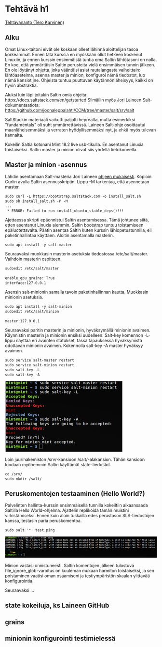 # Tehtävä h1
[Tehtävänanto (Tero Karvinen)](http://terokarvinen.com/2018/aikataulu-%E2%80%93-palvelinten-hallinta-ict4tn022-4-ti-5-ke-5-loppukevat-2018-5p#h1)

## Alku

Omat Linux-taitoni eivät ole koskaan olleet lähinnä aloittelijan tasoa korkeammat. Ennen tätä kurssia en myöskään ollut hetkeen koskenut Linuxiin, ja ennen kurssin ensimmäistä tuntia oma Saltin lähtötasoni on nolla. En koe, että ymmärtäisin Saltin perusteita vielä ensimmäisen tunnin jälkeen. En ole löytänyt ohjetta, joka vääntäisi asiat rautalangasta vaiheittain: lähtöasetelma, asenna master ja minion, konfiguroi nämä tiedostot, luo nämä kansiot jne. Ohjeista tuntuu puuttuvan käytännönläheisyys, kaikki on hyvin abstraktia.

Aluksi luin läpi joitakin Saltin omia ohjeita: https://docs.saltstack.com/en/getstarted 
Silmäilin myös Jori Laineen Salt-dokumentaatiota: https://github.com/joonaleppalahti/CCM/tree/master/salt/srv/salt

SaltStackin materiaali vaikutti paljolti heprealta, mutta esimerkiksi "fundamentals" oli suht ymmärrettävissä. Laineen Salt-ohje osoittautui maanläheisemmäksi ja verraten hyödyllisemmäksi nyt, ja ehkä myös tulevan kannalta.

Kokeilin Saltia kotonani Mint 18.2 live usb-tikulla. En asentanut Linuxia toistaiseksi. Saltin master ja minion olivat siis yhdellä tietokoneella.

## Master ja minion -asennus

Lähdin asentamaan Salt-masteria Jori Laineen [ohjeen mukaisesti](https://github.com/joonaleppalahti/CCM/blob/master/salt/Installation%20instructions.md). Kopioin Curlin avulla Saltin asennusskriptin. Lippu -M tarkentaa, että asennetaan master. 
  
```
sudo curl -L https://bootstrap.saltstack.com -o install_salt.sh 
sudo sh install_salt.sh -P -M
...
 * ERROR: Failed to run install_ubuntu_stable_deps()!!!
```  
Ajettaessa skripti epäonnistui Saltin asentamisessa. Tämä johtunee siitä, etten asentanut Linuxia aiemmin. Saltin bootstrap tuntuu toistamiseen epäluotettavalta. Päätin asentaa Saltin kuten kurssin lähiopetustunnilla, eli paketinhallintaa käyttäen. Aloitin asentamalla masterin.

```
sudo apt install -y salt-master
```
Seuraavaksi muokkasin masterin asetuksia tiedostossa /etc/salt/master. Vaihdoin masterin osoitteen.

```
sudoedit /etc/salt/master

enable_gpu_grains: True
interface:127.0.0.1
```

Asensin salt-minionin samalla tavoin paketinhallinnan kautta. Muokkasin minionin asetuksia.

```
sudo apt install -y salt-minion
sudoedit /etc/salt/minion

master:127.0.0.1
```
Seuraavaksi paritin masterin ja minionin, hyväksymällä minionin avaimen. Käynnistin masterin ja minionin ensiksi uudelleen. Salt-key komennon -L-lippu näyttää eri avainten statukset, tässä tapauksessa hyväksymistä odottavan minionin avaimen. Kokennolla salt-key -A master hyväksyy avaimen.
```
sudo service salt-master restart
sudo service salt-minion restart
sudo salt-key -L
sudo salt-key -A
```

![saltkey](https://github.com/Oliver-Siren/palvelinten-hallinta-ict4tn022-4/blob/master/images/saltkey.png)


Loin juurihakemiston /srv/-kansioon /salt/-alakansion. Tähän kansioon luodaan myöhemmin Saltin käyttämät state-tiedostot.

```
cd /srv/
sudo mkdir /salt/
```

## Peruskomentojen testaaminen (Hello World?)

Palvelinten hallinta-kurssin ensimmäisellä tunnilla kokeiltiin aikaansaada Saltilla Hello World-ohjelma. Ajattelin replikoida tämän muistini virkistämiseksi. Ennen kuin aloin tuskailla edes perustason SLS-tiedostojen kanssa, testasin paria peruskomentoa.

```
sudo salt '*' test.ping

```
![testping](https://github.com/Oliver-Siren/palvelinten-hallinta-ict4tn022-4/blob/master/images/testping.png)

Minion vastasi onnistuneesti. Saltin komentojen jälkeen tulostuva file_ignore_glob-varoitus on kuuleman mukaan harmiton toistaiseksi, ja sen poistaminen vaatisi oman osaamiseni ja testiympäristön skaalan ylittävää konfigurointia.

Seuraavaksi ...

## state kokeiluja, ks Laineen GitHub

## grains
  
## minionin konfigurointi testimielessä

